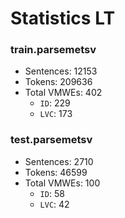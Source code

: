 Statistics LT
=============

### train.parsemetsv
* Sentences: 12153
* Tokens: 209636
* Total VMWEs: 402
  * `ID`: 229
  * `LVC`: 173

### test.parsemetsv
* Sentences: 2710
* Tokens: 46599
* Total VMWEs: 100
  * `ID`: 58
  * `LVC`: 42

